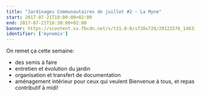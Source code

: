 ```yaml
---
title: "Jardinages Communautaires de juillet #2 - La Myne"
start: 2017-07-21T10:00:00+02:00
end: 2017-07-21T16:30:00+02:00
banner: https://scontent.xx.fbcdn.net/v/t31.0-8/s720x720/20121576_1483266208400507_4522146100523207596_o.jpg?oh=530d16f519adcb9a11cc9ae9bebe1f4b&oe=5AA5C9EF
identifier: ['mynemix']
---
```

 On remet ça cette semaine:
- des semis à faire
- entretien et évolution du jardin
- organisation et transfert de documentation
- aménagement intérieur pour ceux qui veulent
Bienvenue à tous, et repas contributif à midi!
